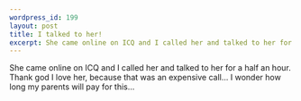```yaml
--- 
wordpress_id: 199
layout: post
title: I talked to her!
excerpt: She came online on ICQ and I called her and talked to her for a half an hour.  Thank god I love her, because that was an expensive call... I wonder how long my parents will pay for this...
---
```

She came online on ICQ and I called her and talked to her for a half an hour.  Thank god I love her, because that was an expensive call... I wonder how long my parents will pay for this...
